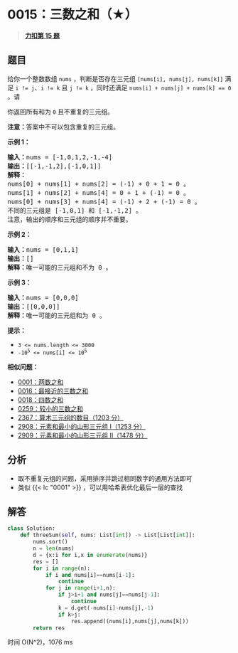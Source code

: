 # 0015：三数之和（★）


> <u>**[力扣第 15 题](https://leetcode.cn/problems/3sum/)**</u>

## 题目

<p>给你一个整数数组 <code>nums</code> ，判断是否存在三元组 <code>[nums[i], nums[j], nums[k]]</code> 满足 <code>i != j</code>、<code>i != k</code> 且 <code>j != k</code> ，同时还满足 <code>nums[i] + nums[j] + nums[k] == 0</code> 。请</p>

<p>你返回所有和为 <code>0</code> 且不重复的三元组。</p>

<p><strong>注意：</strong>答案中不可以包含重复的三元组。</p>





<p><strong>示例 1：</strong></p>

<pre>
<strong>输入：</strong>nums = [-1,0,1,2,-1,-4]
<strong>输出：</strong>[[-1,-1,2],[-1,0,1]]
<strong>解释：</strong>
nums[0] + nums[1] + nums[2] = (-1) + 0 + 1 = 0 。
nums[1] + nums[2] + nums[4] = 0 + 1 + (-1) = 0 。
nums[0] + nums[3] + nums[4] = (-1) + 2 + (-1) = 0 。
不同的三元组是 [-1,0,1] 和 [-1,-1,2] 。
注意，输出的顺序和三元组的顺序并不重要。
</pre>

<p><strong>示例 2：</strong></p>

<pre>
<strong>输入：</strong>nums = [0,1,1]
<strong>输出：</strong>[]
<strong>解释：</strong>唯一可能的三元组和不为 0 。
</pre>

<p><strong>示例 3：</strong></p>

<pre>
<strong>输入：</strong>nums = [0,0,0]
<strong>输出：</strong>[[0,0,0]]
<strong>解释：</strong>唯一可能的三元组和为 0 。
</pre>



<p><strong>提示：</strong></p>

<ul>
<li><code>3 &lt;= nums.length &lt;= 3000</code></li>
<li><code>-10<sup>5</sup> &lt;= nums[i] &lt;= 10<sup>5</sup></code></li>
</ul>


**相似问题：**
- [0001：两数之和](/leetcode/0001)
- [0016：最接近的三数之和](/leetcode/0016)
- [0018：四数之和](/leetcode/0018)
- [0259：较小的三数之和](/leetcode/0259)
- [2367：算术三元组的数目（1203 分）](/leetcode/2367)
- [2908：元素和最小的山形三元组 I（1253 分）](/leetcode/2908)
- [2909：元素和最小的山形三元组 II（1478 分）](/leetcode/2909)


## 分析

- 取不重复元组的问题，采用排序并跳过相同数字的通用方法即可
- 类似 {{< lc "0001" >}} ，可以用哈希表优化最后一层的查找

## 解答

```python
class Solution:
    def threeSum(self, nums: List[int]) -> List[List[int]]:
        nums.sort()
        n = len(nums)
        d = {x:i for i,x in enumerate(nums)}
        res = []
        for i in range(n):
            if i and nums[i]==nums[i-1]:
                continue
            for j in range(i+1,n):
                if j>i+1 and nums[j]==nums[j-1]:
                    continue
                k = d.get(-nums[i]-nums[j],-1)
                if k>j:
                    res.append((nums[i],nums[j],nums[k]))
        return res
```
时间 O(N^2)，1076 ms
